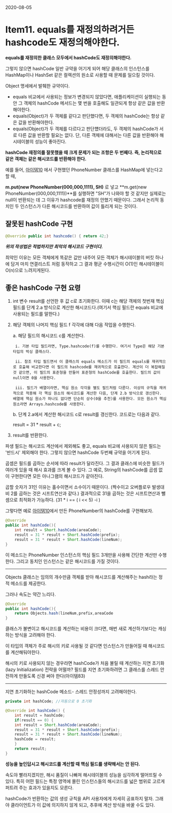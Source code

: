 2020-08-05 


# Item11. equals를 재정의하려거든 hashcode도 재정의해야한다.

**equals를 재정의한 클래스 모두에서 hashCode도 재정의해야한다.**

그렇지 않으면 hashCode 일반 규약을 어기게 되어 해당 클래스의 인스턴스를 HashMap이나 HashSet 같은 컬렉션의 원소로 사용할 때 문제를 일으킬 것이다.

Object 명세에서 발췌한 규약이다.

- equals 비교에서 사용되는 정보가 변경되지 않았다면, 애플리케이션이 실행되는 동안 그 객체의 hashCode 메서드는 몇 번을 호출해도 일관되게 항상 같은 값을 반환해야한다.
- equals(Object)가 두 객체를 같다고 판단했다면, 두 객체의 hashCode는 항상  같은 값을 반환해야한다.
- equals(Object)가 두 객체를 다르다고 판단헀더라도, 두 객체의 hashCode가 서로 다른 값을 반환할 필요는 없다. 단, 다른 객체에 대해서는 다른 값을 반환해야 해시테이블의 성능이 좋아진다.

**hashCode 재정의를 잘못했을 때 크게 문제가 되는 조항은 두 번째다.  즉, 논리적으로 같은 객체는 같은 해시코드를 반환해야 한다.** 

예를 들어, [아이템10](https://github.com/bosuksh/TIL/blob/master/java/effectiveJava/effectiveJava10.md) 에서 구현했던 PhoneNumber 클래스를 HashMap에 넣는다고 할 때,  

**m.put(new PhoneNumber(000,000,1111), SH)** 로 넣고 **m.get(new PhoneNumber(000,000,1111))**를 실행하면 "SH"가 나와야 할 것 같지만 실제로는 null이 반환되는 데 그 이유가 hashcode를 재정의 안했기 때문이다. 그래서 논리적 동치인 두 인스턴스가 다른 해시코드를 반환하여 값이 틀리게 되는 것이다. 

## 잘못된 hashCode 구현

```java
@Override public int hashcode() { return 42;}
```

***위의 작성법은 적법하지만 최악의 해시코드 구현이다.*** 

최악인 이유는 모든 객체에게 똑같은 값만 내주어 모든 객체가 해시테이블의 버킷 하나에 담겨 마치 연결리스트 처럼 동작하고 그 결과 평균 수행시간이 O(1)인 해시테이블이 O(n)으로 느려지게된다.

## 좋은 hashCode 구현 요령

1. int 변수 result를 선언한 후 값 c로 초기화한다. 이때 c는 해당 객체의 첫번재 핵심 필드를 단계 2.a 방식으로 계산한 해시코드다.(여기서 핵심 필드란 equals 비교에 사용되는 필드를 말한다.)
2. 해당 객체의 나머지 핵심 필드 f 각각에 대해 다음 작업을 수행한다. 

    a.  해당 필드의 해시코드 c를 계산한다.

        i. 기본 타입 필드라면, Type.hashcode(f)를 수행한다. 여기서 Type은 해당 기본 타입의 박싱 클래스다. 

        ii. 참조 타입 필드면서 이 클래스의 equals 메소드가 이 필드의 equals를 재귀적으로 호출해 비교한다면 이 필드의 hashcode를 재귀적으로 호출한다. 계산이 더 복잡해질 것 같으면, 이 필드의 표준형을 만들어 표준형의 hashCode를 호출한다. 필드의 값이 null이면 0을 사용한다.

        iii. 필드가 배열이라면, 핵심 원소 각각을 별도 필드처럼 다룬다. 이상의 규칙을 재귀적으로 적용해 각 핵심 원소의 해시코드를 계산한 다음, 단계 2.b 방식으로 갱신한다. 배열에 핵심 원소가 하나도 없다면 단순히 상수(0을 추천)를 사용한다. 모든 원소가 핵심 원소라면 Arrays.hashcode를 사용한다.

    b. 단계 2.a에서 계산한 해시코드 c로 result를 갱신한다. 코드로는 다음과 같다.

    result = 31 * result + c;

3. result를 반환한다. 

파생 필드는 해시코드 계산에서 제외해도 좋고, equals 비교에 사용되지 않은 필드는 '반드시' 제외해야 한다. 그렇지 않으면 hashCode 두번째 규약을 어기게 된다. 

곱셈은 필드를 곱하는 순서에 따라 result가 달라진다. 그 결과 클래스에 비슷한 필드가 여러개 있을 때 해시 효과를 크게 볼 수 있다. 그 예로, String의 hashCode를 곱셈 없이 구현한다면 모든 아나그램의 해시코드가 같아진다. 

곱할 숫자가 31인 이유는 홀수이면서 소수이기 때문이다. (짝수이고 오버플로우 발생대비 2를 곱하는 것은 시프트연산과 같다.) 결과적으로 31을 곱하는 것은 시프트연산과 뺄셈으로 최적화가 가능하다. (31 * i == ( i << 5) -i )

그렇다면 예로 [아이템10](https://github.com/bosuksh/TIL/blob/master/java/effectiveJava/effectiveJava10.md)에서 만든 PhoneNumber의 hashCode를 구현해보자. 

```java
@Override
public int hashCode(){
    int result = Short.hashCode(areaCode);
    result = 31 * result + Short.hashCode(prefix);
    result = 31 * result + Short.hashCode(lineNum);
}
```

이 메소드는 PhoneNumber 인스턴스의 핵심 필드 3개만을 사용해 간단한 계산만 수행한다. 그리고 동치인 인스턴스는 같은 해시코드를 가질 것이다. 

---

Objects 클래스는 임의의 개수만큼 객체를 받아 해시코드를 계산해주는 hash라는 정적 메소드를 제공한다. 

그러나 속도는 약간 느리다. 

```java
@Override
public int hashCode(){
    return Objects.hash(lineNum,prefix,areaCode
}
```

클래스가 불변이고 해시코드를 계산하는 비용이 크다면, 매번 새로 계산하기보다는 캐싱하는 방식을 고려해야 한다. 

이 타입의 객체가 주로 해시의 키로 사용될 것 같다면 인스턴스가 만들어질 때 해시코드를 계산해둬야한다. 

해시의 키로 사용되지 않는 경우라면 hashCode가 처음 불릴 때 계산하는 지연 초기화(lazy Initialization) 전략을 어떨까? 필드를 지연 초기화하려면 그 클래스를 스레드 안전하게 만들도록 신경 써야 한다(아이템83)

---

지연 초기화하는 hashCode 메소드- 스레드 안정성까지 고려해야한다.

```java
private int hashCode; //자동으로 0 초기화

@Override int hashCode() {
    int result = hashCode;
    if(result == 0) {
	int result = Short.hashCode(areaCode);
	result = 31 * result + Short.hashCode(prefix);
	result = 31 * result + Short.hashCode(lineNum);
	hashCode = result;
    }
    return result;
}
```

**성능을 높인답시고 해시코드를 계산할 때 핵심 필드를 생략해서는 안 된다.** 

속도야 빨라지겠지만, 해시 품질이 나빠져 해시테이블의 성능을 심각하게 떨어뜨릴 수 있다. 특히 어떤 필드는 특정 영역에 몰린 인스턴스들의 해시코드를 넓은 범위로 고르게 퍼트려 주는 효과가 있을지도 모른다. 

hashCode가 반환하는 값의 생성 규칙을 API 사용자에게 자세히 공표하지 말자. 그래야 클라이언트가 이 값에 의지하지 않게 되고, 추후에 계산 방식을 바꿀 수도 있다.
